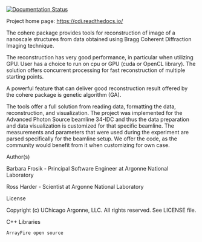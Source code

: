 [![Documentation Status](https://readthedocs.org/projects/cdi/badge/?version=latest)](http://cdi.readthedocs.io/en/latest/?badge=latest)

Project home page: https://cdi.readthedocs.io/

The cohere package provides tools for reconstruction of image of a nanoscale structures from data obtained using Bragg Coherent Diffraction Imaging technique.

The reconstruction has very good performance, in particular when utilizing GPU. User has a choice to run on cpu or GPU (cuda or OpenCL library). The solution offers concurrent processing for fast reconstruction of multiple starting points. 

A powerful feature that can deliver good reconstruction result offered by the cohere package is genetic algorithm (GA).

The tools offer a full solution from reading data, formatting the data, reconstruction, and visualization. The project was implemented for the Advanced Photon Source beamline 34-IDC and thus the data preparation and data visualization is customized for that specific beamline. The measurements and parameters that were used during the experiment are parsed specifically for the beamline setup. We offer the code, as the community would benefit from it when customizing for own case.

Author(s)

Barbara Frosik - Principal Software Engineer at Argonne National Laboratory

Ross Harder - Scientist at Argonne National Laboratory

License

Copyright (c) UChicago Argonne, LLC. All rights reserved. See LICENSE file.

C++ Libraries

    ArrayFire open source
